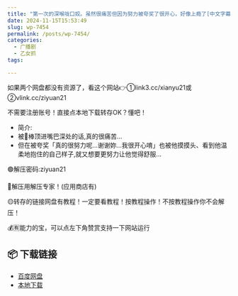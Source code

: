 ```yaml
---
title: "第一次的深喉咙口姣。虽然很痛苦但因为努力被夸奖了很开心，好像上瘾了[中文字幕][kirinyan]"
date: 2024-11-15T15:53:49
slug: wp-7454
permalink: /posts/wp-7454/
categories:
  - 广播剧
  - 乙女抓
tags:

---
```


如果两个网盘都没有资源了，看这个网站👉①link3.cc/xianyu21或②vlink.cc/ziyuan21

不需要注册账号！直接点本地下载转存OK？懂吧！

*   简介:
*   被🥩棒顶进嘴巴深处的话,真的很痛苦…
*   但在被夸奖「真的很努力呢…谢谢妳…我很开心唷」也被他摸摸头、看到他温柔地抱住的自己样子,就又想要更努力让他觉得舒服…

🟢解压密码:ziyuan21

🔵解压用解压专家！(应用商店有)

🟡转存的链接网盘有教程！一定要看教程！按教程操作！不按教程操作你不会解压！

💰🈶能力的宝，可以点左下角赞赏支持一下网站运行

## 📦 下载链接
- [百度网盘](https://blziyuan21.com/pay-download/7454?key=3068d9f409&down_id=0)
- [本地下载](https://blziyuan21.com/pay-download/7454?key=3068d9f409&down_id=1)

